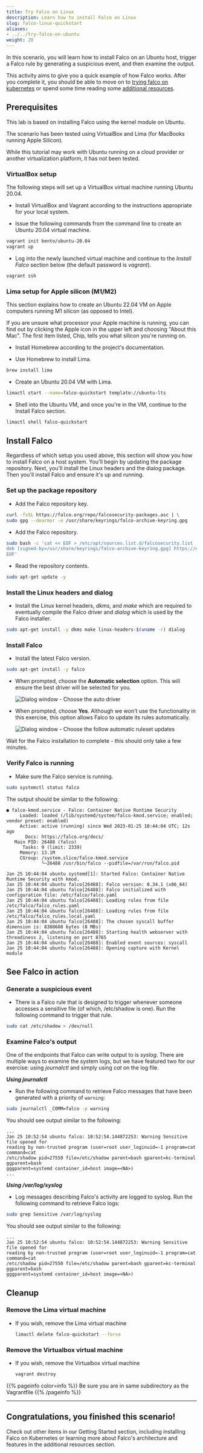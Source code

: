 ```yaml
---
title: Try Falco on Linux
description: Learn how to install Falco on Linux
slug: falco-linux-quickstart
aliases:
- ../../try-falco-on-ubuntu
weight: 20
---
```


In this scenario, you will learn how to install Falco on an Ubuntu host, trigger a Falco rule by generating a suspicious event, and then examine the output.

This activity aims to give you a quick example of how Falco works. After you complete it, you should be able to move on to [trying falco on  kubernetes](/docs/getting-started/falco-kubernetes-quickstart/) or spend some time reading some [additional resources](/docs/getting-started/falco-additional).

## Prerequisites
This lab is based on installing Falco using the kernel module on Ubuntu.

The scenario has been tested using VirtualBox and Lima (for MacBooks running Apple Silicon).

While this tutorial may work with Ubuntu running on a cloud provider or another virtualization platform, it has not been tested.

### VirtualBox setup
The following steps will set up a VirtualBox virtual machine running Ubuntu 20.04.

* Install VirtualBox and Vagrant according to the instructions appropriate for your local system.

* Issue the following commands from the command line to create an Ubuntu 20.04 virtual machine.

```bash
vagrant init bento/ubuntu-20.04
vagrant up
```

* Log into the newly launched virtual machine and continue to the *Install Falco* section below (the default password is *vagrant*).

```bash
vagrant ssh
```

### Lima setup for Apple silicon (M1/M2)
This section explains how to create an Ubuntu 22.04 VM on Apple computers running M1 silicon (as opposed to Intel).

If you are unsure what processor your Apple machine is running, you can find out by clicking the Apple icon in the upper left and choosing "About this Mac". The first item listed, Chip, tells you what silicon you're running on.

* Install Homebrew according to the project's documentation.

* Use Homebrew to install Lima.

```bash
brew install lima
```

* Create an Ubuntu 20.04 VM with Lima.

```bash
limactl start --name=falco-quickstart template://ubuntu-lts
```

* Shell into the Ubuntu VM, and once you're in the VM, continue to the Install Falco section.

```bash
limactl shell falco-quickstart
```

## Install Falco

Regardless of which setup you used above, this section will show you how to install Falco on a host system. You'll begin by updating the package repository. Next, you'll install the Linux headers and the dialog package. Then you'll install Falco and ensure it's up and running.

### Set up the package repository

* Add the Falco repository key.

```bash
curl -fsSL https://falco.org/repo/falcosecurity-packages.asc | \
sudo gpg --dearmor -o /usr/share/keyrings/falco-archive-keyring.gpg
```

* Add the Falco repository.

```bash
sudo bash -c 'cat << EOF > /etc/apt/sources.list.d/falcosecurity.list
deb [signed-by=/usr/share/keyrings/falco-archive-keyring.gpg] https://download.falco.org/packages/deb stable main
EOF'
```

* Read the repository contents.

```bash
sudo apt-get update -y
```

### Install the Linux headers and dialog

* Install the Linux kernel headers, *dkms*, and *make* which are required to eventually compile the Falco driver and *dialog* which is used by the Falco installer.

```bash
sudo apt-get install -y dkms make linux-headers-$(uname -r) dialog
```

### Install Falco

* Install the latest Falco version.

```bash
sudo apt-get install -y falco
```

* When prompted, choose the **Automatic selection** option. This will ensure the best driver will be selected for you.

    ![Dialog window - Choose the auto driver](/docs/getting-started/images/dialog-1.png)

* When prompted, choose **Yes**. Although we won't use the functionality in this exercise, this option allows Falco to update its rules automatically.

    ![Dialog window - Choose the follow automatic ruleset updates](/docs/getting-started/images/dialog-2.png)

Wait for the Falco installation to complete - this should only take a few minutes.

### Verify Falco is running

* Make sure the Falco service is running.

```bash
sudo systemctl status falco
```

The output should be similar to the following:

```plain
● falco-kmod.service - Falco: Container Native Runtime Security
     Loaded: loaded (/lib/systemd/system/falco-kmod.service; enabled; vendor preset: enabled)
     Active: active (running) since Wed 2023-01-25 10:44:04 UTC; 12s ago
       Docs: https://falco.org/docs/
   Main PID: 26488 (falco)
      Tasks: 9 (limit: 2339)
     Memory: 13.1M
     CGroup: /system.slice/falco-kmod.service
             └─26488 /usr/bin/falco --pidfile=/var/run/falco.pid

Jan 25 10:44:04 ubuntu systemd[1]: Started Falco: Container Native Runtime Security with kmod.
Jan 25 10:44:04 ubuntu falco[26488]: Falco version: 0.34.1 (x86_64)
Jan 25 10:44:04 ubuntu falco[26488]: Falco initialized with configuration file: /etc/falco/falco.yaml
Jan 25 10:44:04 ubuntu falco[26488]: Loading rules from file /etc/falco/falco_rules.yaml
Jan 25 10:44:04 ubuntu falco[26488]: Loading rules from file /etc/falco/falco_rules.local.yaml
Jan 25 10:44:04 ubuntu falco[26488]: The chosen syscall buffer dimension is: 8388608 bytes (8 MBs)
Jan 25 10:44:04 ubuntu falco[26488]: Starting health webserver with threadiness 2, listening on port 8765
Jan 25 10:44:04 ubuntu falco[26488]: Enabled event sources: syscall
Jan 25 10:44:04 ubuntu falco[26488]: Opening capture with Kernel module
```

## See Falco in action

### Generate a suspicious event

* There is a Falco rule that is designed to trigger whenever someone accesses a sensitive file (of which, /etc/shadow is one). Run the following command to trigger that rule.

```bash
sudo cat /etc/shadow > /dev/null
```

### Examine Falco's output

One of the endpoints that Falco can write output to is *syslog*. There are multiple ways to examine the system logs, but we have featured two for our exercise: using *journalctl* and simply using *cat* on the log file.

***Using journalctl***

* Run the following command to retrieve Falco messages that have been generated with a priority of `warning`:
```bash
sudo journalctl _COMM=falco -p warning
```
You should see output similar to the following:

```plain
...
Jan 25 10:52:54 ubuntu falco: 10:52:54.144872253: Warning Sensitive file opened for 
reading by non-trusted program (user=root user_loginuid=-1 program=cat command=cat 
/etc/shadow pid=27550 file=/etc/shadow parent=bash gparent=kc-terminal ggparent=bash 
gggparent=systemd container_id=host image=<NA>)
...
```

***Using /var/log/syslog***

* Log messages describing Falco's activity are logged to syslog. Run the following command to retrieve Falco logs:

```bash
sudo grep Sensitive /var/log/syslog
```

You should see output similar to the following:

```plain
...
Jan 25 10:52:54 ubuntu falco: 10:52:54.144872253: Warning Sensitive file opened for 
reading by non-trusted program (user=root user_loginuid=-1 program=cat command=cat 
/etc/shadow pid=27550 file=/etc/shadow parent=bash gparent=kc-terminal ggparent=bash 
gggparent=systemd container_id=host image=<NA>)
```

## Cleanup

### Remove the Lima virtual machine

* If you wish, remove the Lima virtual machine

    ```bash
    limactl delete falco-quickstart --force
    ```

### Remove the Virtualbox virtual machine

* If you wish, remove the Virtualbox virtual machine

    ```bash
    vagrant destroy
    ```
{{% pageinfo color=info %}}
Be sure you are in same subdirectory as the Vagrantfile
{{% /pageinfo %}}

---
## Congratulations, you finished this scenario!

Check out other items in our Getting Started section, including installing Falco on Kubernetes or learning more about Falco's architecture and features in the additional resources section.

